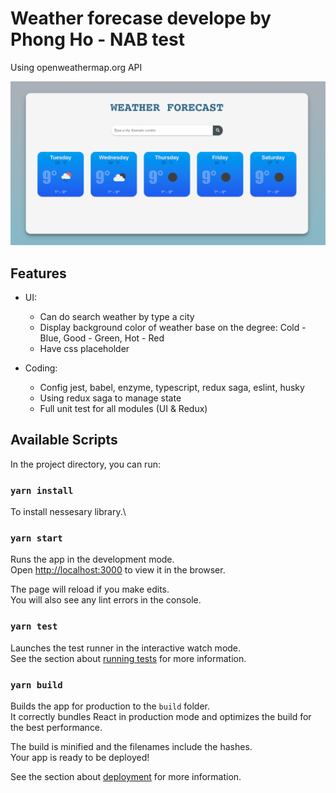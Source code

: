 # Weather forecase develope by Phong Ho -  NAB test
Using openweathermap.org API

![Screenshot](screenshots/forecast.png)

## Features
- UI: 
    + Can do search weather by type a city
    + Display background color of weather base on the degree: Cold - Blue, Good - Green, Hot - Red
    + Have css placeholder

- Coding:
    + Config jest, babel, enzyme, typescript, redux saga, eslint, husky
    + Using redux saga to manage state
    + Full unit test for all modules (UI & Redux)

## Available Scripts

In the project directory, you can run:

### `yarn install`

To install nessesary library.\

### `yarn start`

Runs the app in the development mode.\
Open [http://localhost:3000](http://localhost:3000) to view it in the browser.

The page will reload if you make edits.\
You will also see any lint errors in the console.

### `yarn test`

Launches the test runner in the interactive watch mode.\
See the section about [running tests](https://facebook.github.io/create-react-app/docs/running-tests) for more information.

### `yarn build`

Builds the app for production to the `build` folder.\
It correctly bundles React in production mode and optimizes the build for the best performance.

The build is minified and the filenames include the hashes.\
Your app is ready to be deployed!

See the section about [deployment](https://facebook.github.io/create-react-app/docs/deployment) for more information.
